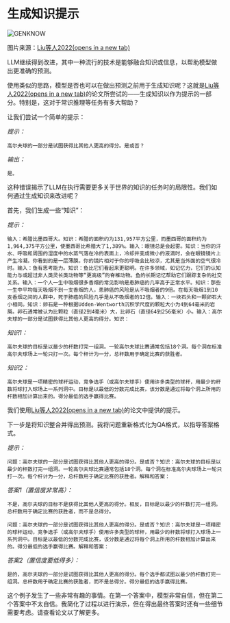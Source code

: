 # 生成知识提示

![GENKNOW](https://www.promptingguide.ai/_next/image?url=%2F_next%2Fstatic%2Fmedia%2Fgen-knowledge.055b8d37.png&w=1920&q=75)

图片来源：[Liu等人2022(opens in a new tab)](https://arxiv.org/pdf/2110.08387.pdf)

LLM继续得到改进，其中一种流行的技术是能够融合知识或信息，以帮助模型做出更准确的预测。

使用类似的思路，模型是否也可以在做出预测之前用于生成知识呢？这就是[Liu等人2022(opens in a new tab)](https://arxiv.org/pdf/2110.08387.pdf)的论文所尝试的——生成知识以作为提示的一部分。特别是，这对于常识推理等任务有多大帮助？

让我们尝试一个简单的提示：

*提示：*

```
高尔夫球的一部分是试图获得比其他人更高的得分。是或否？
```

*输出：*

```
是。
```

这种错误揭示了LLM在执行需要更多关于世界的知识的任务时的局限性。我们如何通过生成知识来改进呢？

首先，我们生成一些“知识”：

*提示：*

```
输入：希腊比墨西哥大。知识：希腊的面积约为131,957平方公里，而墨西哥的面积约为1,964,375平方公里，使墨西哥比希腊大了1,389%。输入：眼镜总是会起雾。知识：当你的汗水、呼吸和周围的湿度中的水蒸气落在冷的表面上，冷却并变成微小的液滴时，会在眼镜镜片上产生冷凝。你看到的是一层薄膜。你的镜片相对于你的呼吸会比较凉，尤其是当外面的空气很冷时。输入：鱼有思考能力。知识：鱼比它们看起来更聪明。在许多领域，如记忆力，它们的认知能力与或超过非人类灵长类动物等“更高级”的脊椎动物。鱼的长期记忆帮助它们跟踪复杂的社交关系。输入：一个人一生中吸烟很多香烟的常见影响是患肺癌的几率高于正常水平。知识：那些一生中平均每天吸烟不到一支香烟的人，患肺癌的风险是从不吸烟者的9倍。在每天吸烟1到10支香烟之间的人群中，死于肺癌的风险几乎是从不吸烟者的12倍。输入：一块石头和一颗卵石大小相同。知识：卵石是一种根据Udden-Wentworth沉积学尺度的颗粒大小为4到64毫米的岩屑。卵石通常被认为比颗粒（直径2到4毫米）大，比卵石（直径64到256毫米）小。输入：高尔夫球的一部分是试图获得比其他人更高的得分。知识：
```

*知识1：*

```
高尔夫球的目标是以最少的杆数打完一组洞。一轮高尔夫球比赛通常包括18个洞。每个洞在标准高尔夫球场上一轮只打一次。每个杆计为一分，总杆数用于确定比赛的获胜者。
```

*知识2：*

```
高尔夫球是一项精密的球杆运动，竞争选手（或高尔夫球手）使用许多类型的球杆，用最少的杆数将球打入球场上一系列洞中。目标是以最低的分数完成比赛，该分数是通过将每个洞上所用的杆数相加计算出来的。得分最低的选手赢得比赛。
```

我们使用[Liu等人2022(opens in a new tab)](https://arxiv.org/pdf/2110.08387.pdf)的论文中提供的提示。

下一步是将知识整合并得出预测。我将问题重新格式化为QA格式，以指导答案格式。

*提示：*

```
问题：高尔夫球的一部分是试图获得比其他人更高的得分。是或否？知识：高尔夫球的目标是以最少的杆数打完一组洞。一轮高尔夫球比赛通常包括18个洞。每个洞在标准高尔夫球场上一轮只打一次。每个杆计为一分，总杆数用于确定比赛的获胜者。解释和答案： 
```

*答案1（置信度非常高）：*

```
不是，高尔夫球的目标不是获得比其他人更高的得分。相反，目标是以最少的杆数打完一组洞。总杆数用于确定比赛的获胜者，而不是总得分。
```

```
问题：高尔夫球的一部分是试图获得比其他人更高的得分。是或否？知识：高尔夫球是一项精密的球杆运动，竞争选手（或高尔夫球手）使用许多类型的球杆，用最少的杆数将球打入球场上一系列洞中。目标是以最低的分数完成比赛，该分数是通过将每个洞上所用的杆数相加计算出来的。得分最低的选手赢得比赛。解释和答案：
```

*答案2（置信度要低得多）：*

```
是的，高尔夫球的一部分是试图获得比其他人更高的得分。每个选手都试图以最少的杆数打完一组洞。总杆数用于确定比赛的获胜者，而不是总得分。得分最低的选手赢得比赛。
```

这个例子发生了一些非常有趣的事情。在第一个答案中，模型非常自信，但在第二个答案中不太自信。我简化了过程以进行演示，但在得出最终答案时还有一些细节需要考虑。请查看论文以了解更多。